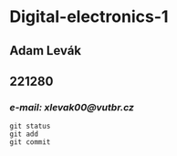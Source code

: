 # Digital-electronics-1

## Adam Levák
## 221280 
### _e-mail: xlevak00@vutbr.cz_
```
git status
git add
git commit
```

